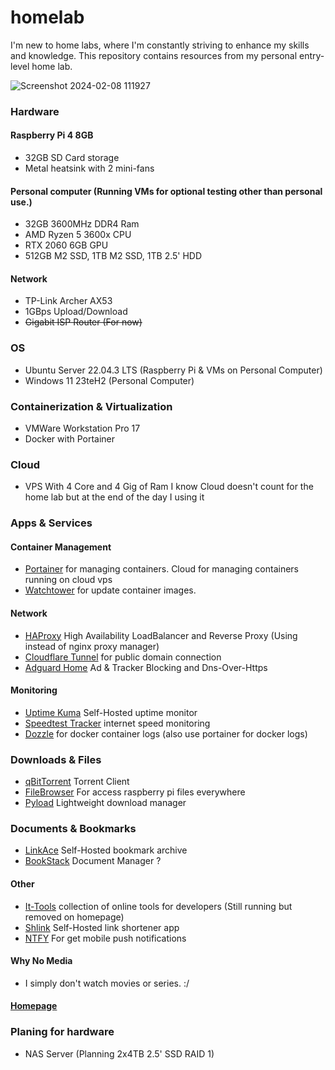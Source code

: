 # homelab
I'm new to home labs, where I'm constantly striving to enhance my skills and knowledge. This repository contains resources from my personal entry-level home lab.

![Screenshot 2024-02-08 111927](https://github.com/uaerman/homelab/assets/34603648/6090d395-bec6-45a1-8ebd-e9b0295cfbf8)


### Hardware
#### Raspberry Pi 4 8GB
- 32GB SD Card storage
- Metal heatsink with 2 mini-fans

#### Personal computer (Running VMs for optional testing other than personal use.)
- 32GB 3600MHz DDR4 Ram
- AMD Ryzen 5 3600x CPU
- RTX 2060 6GB GPU
- 512GB M2 SSD, 1TB M2 SSD, 1TB 2.5' HDD

#### Network
- TP-Link Archer AX53
- 1GBps Upload/Download
- ~~Gigabit ISP Router (For now)~~

### OS
- Ubuntu Server 22.04.3 LTS (Raspberry Pi & VMs on Personal Computer)
- Windows 11 23teH2 (Personal Computer)

### Containerization & Virtualization
- VMWare Workstation Pro 17
- Docker with Portainer

### Cloud
- VPS With 4 Core and 4 Gig of Ram
  I know Cloud doesn't count for the home lab but at the end of the day I using it

### Apps & Services

#### Container Management
- [Portainer](https://portainer.io/) for managing containers.
  Cloud for managing containers running on cloud vps
- [Watchtower](https://github.com/containrrr/watchtower) for update container images.

#### Network
- [HAProxy](https://www.haproxy.com/) High Availability LoadBalancer and Reverse Proxy (Using instead of nginx proxy manager)
- [Cloudflare Tunnel](https://www.cloudflare.com/products/tunnel/) for public domain connection
- [Adguard Home](https://adguard.com/en/adguard-home/overview.html) Ad & Tracker Blocking and Dns-Over-Https

#### Monitoring
- [Uptime Kuma](https://uptime.kuma.pet/) Self-Hosted uptime monitor
- [Speedtest Tracker](https://docs.speedtest-tracker.dev/) internet speed monitoring
- [Dozzle](https://dozzle.dev/) for docker container logs (also use portainer for docker logs)

### Downloads & Files
- [qBitTorrent](https://www.qbittorrent.org/) Torrent Client
- [FileBrowser](https://filebrowser.org/) For access raspberry pi files everywhere
- [Pyload](https://pyload.net/) Lightweight download manager

### Documents & Bookmarks
- [LinkAce](https://www.linkace.org/) Self-Hosted bookmark archive
- [BookStack](https://www.bookstackapp.com/) Document Manager ?

#### Other
- [It-Tools](https://github.com/CorentinTh/it-tools) collection of online tools for developers (Still running but removed on homepage)
- [Shlink](https://shlink.io/) Self-Hosted link shortener app
- [NTFY](https://ntfy.sh/) For get mobile push notifications

#### Why No Media
- I simply don't watch movies or series. :/

#### [Homepage](https://gethomepage.dev/latest/)

### Planing for hardware
- NAS Server (Planning 2x4TB 2.5' SSD RAID 1)
